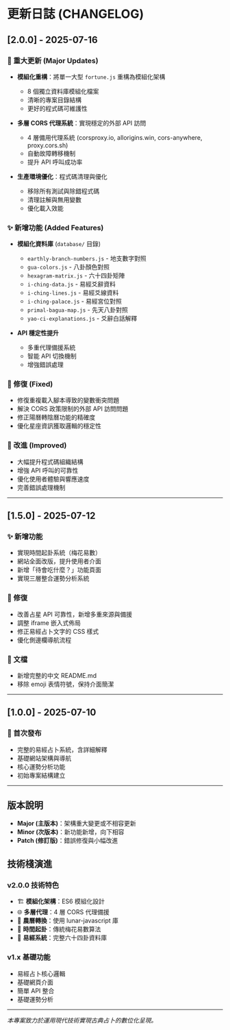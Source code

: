 # 更新日誌 (CHANGELOG)

## [2.0.0] - 2025-07-16

### 🎯 重大更新 (Major Updates)

- **模組化重構**：將單一大型 `fortune.js` 重構為模組化架構

  - 8 個獨立資料庫模組化檔案
  - 清晰的專案目錄結構
  - 更好的程式碼可維護性
- **多層 CORS 代理系統**：實現穩定的外部 API 訪問

  - 4 層備用代理系統 (corsproxy.io, allorigins.win, cors-anywhere, proxy.cors.sh)
  - 自動故障轉移機制
  - 提升 API 呼叫成功率
- **生產環境優化**：程式碼清理與優化

  - 移除所有測試與除錯程式碼
  - 清理註解與無用變數
  - 優化載入效能

### ✨ 新增功能 (Added Features)

- **模組化資料庫** (`database/` 目錄)

  - `earthly-branch-numbers.js` - 地支數字對照
  - `gua-colors.js` - 八卦顏色對照
  - `hexagram-matrix.js` - 六十四卦矩陣
  - `i-ching-data.js` - 易經爻辭資料
  - `i-ching-lines.js` - 易經爻線資料
  - `i-ching-palace.js` - 易經宮位對照
  - `primal-bagua-map.js` - 先天八卦對照
  - `yao-ci-explanations.js` - 爻辭白話解釋
- **API 穩定性提升**

  - 多重代理備援系統
  - 智能 API 切換機制
  - 增強錯誤處理

### 🔧 修復 (Fixed)

- 修復重複載入腳本導致的變數衝突問題
- 解決 CORS 政策限制的外部 API 訪問問題
- 修正陽曆轉陰曆功能的精確度
- 優化星座資訊獲取邏輯的穩定性

### 🚀 改進 (Improved)

- 大幅提升程式碼組織結構
- 增強 API 呼叫的可靠性
- 優化使用者體驗與響應速度
- 完善錯誤處理機制

---

## [1.5.0] - 2025-07-12

### ✨ 新增功能

- 實現時間起卦系統（梅花易數）
- 網站全面改版，提升使用者介面
- 新增「待會吃什麼？」功能頁面
- 實現三層整合運勢分析系統

### 🔧 修復

- 改善占星 API 可靠性，新增多重來源與備援
- 調整 iframe 嵌入式佈局
- 修正易經占卜文字的 CSS 樣式
- 優化側邊欄導航流程

### 📝 文檔

- 新增完整的中文 README.md
- 移除 emoji 表情符號，保持介面簡潔

---

## [1.0.0] - 2025-07-10

### 🎉 首次發布

- 完整的易經占卜系統，含詳細解釋
- 基礎網站架構與導航
- 核心運勢分析功能
- 初始專案結構建立

---

## 版本說明

- **Major (主版本)**：架構重大變更或不相容更新
- **Minor (次版本)**：新功能新增，向下相容
- **Patch (修訂版)**：錯誤修復與小幅改進

## 技術棧演進

### v2.0.0 技術特色

- 🏗️ **模組化架構**：ES6 模組化設計
- 🌐 **多層代理**：4 層 CORS 代理備援
- 📅 **農曆轉換**：使用 lunar-javascript 庫
- 🎯 **時間起卦**：傳統梅花易數算法
- 🔮 **易經系統**：完整六十四卦資料庫

### v1.x 基礎功能

- 易經占卜核心邏輯
- 基礎網頁介面
- 簡單 API 整合
- 基礎運勢分析

---

_本專案致力於運用現代技術實現古典占卜的數位化呈現。_
